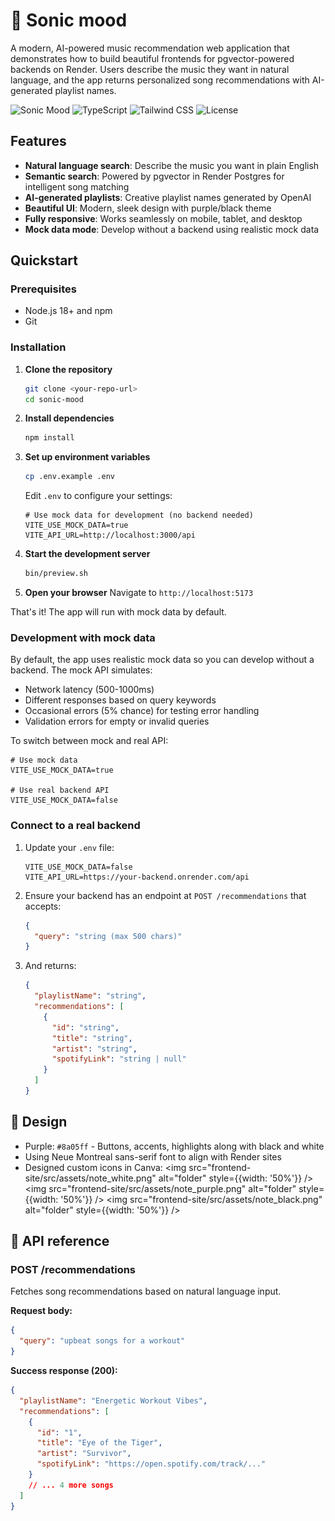 # 🎵 Sonic mood

A modern, AI-powered music recommendation web application that demonstrates how to build beautiful frontends for pgvector-powered backends on Render. Users describe the music they want in natural language, and the app returns personalized song recommendations with AI-generated playlist names.

![Sonic Mood](https://img.shields.io/badge/React-19.1-blue) ![TypeScript](https://img.shields.io/badge/TypeScript-5.9-blue) ![Tailwind CSS](https://img.shields.io/badge/Tailwind-4.1-blue) ![License](https://img.shields.io/badge/license-MIT-green)

## Features

- **Natural language search**: Describe the music you want in plain English
- **Semantic search**: Powered by pgvector in Render Postgres for intelligent song matching
- **AI-generated playlists**: Creative playlist names generated by OpenAI
- **Beautiful UI**: Modern, sleek design with purple/black theme
- **Fully responsive**: Works seamlessly on mobile, tablet, and desktop
- **Mock data mode**: Develop without a backend using realistic mock data

## Quickstart

### Prerequisites

- Node.js 18+ and npm
- Git

### Installation

1. **Clone the repository**
   ```bash
   git clone <your-repo-url>
   cd sonic-mood
   ```

2. **Install dependencies**
   ```bash
   npm install
   ```

3. **Set up environment variables**
   ```bash
   cp .env.example .env
   ```

   Edit `.env` to configure your settings:
   ```env
   # Use mock data for development (no backend needed)
   VITE_USE_MOCK_DATA=true
   VITE_API_URL=http://localhost:3000/api
   ```

4. **Start the development server**
   ```bash
   bin/preview.sh
   ```

5. **Open your browser**
   Navigate to `http://localhost:5173`

That's it! The app will run with mock data by default.

### Development with mock data

By default, the app uses realistic mock data so you can develop without a backend. The mock API simulates:
- Network latency (500-1000ms)
- Different responses based on query keywords
- Occasional errors (5% chance) for testing error handling
- Validation errors for empty or invalid queries

To switch between mock and real API:
```env
# Use mock data
VITE_USE_MOCK_DATA=true

# Use real backend API
VITE_USE_MOCK_DATA=false
```

### Connect to a real backend

1. Update your `.env` file:
   ```env
   VITE_USE_MOCK_DATA=false
   VITE_API_URL=https://your-backend.onrender.com/api
   ```

2. Ensure your backend has an endpoint at `POST /recommendations` that accepts:
   ```json
   {
     "query": "string (max 500 chars)"
   }
   ```

3. And returns:
   ```json
   {
     "playlistName": "string",
     "recommendations": [
       {
         "id": "string",
         "title": "string",
         "artist": "string",
         "spotifyLink": "string | null"
       }
     ]
   }
   ```

## 🎨 Design
- Purple: `#8a05ff` - Buttons, accents, highlights along with black and white
- Using Neue Montreal sans-serif font to align with Render sites
- Designed custom icons in Canva:
<img src="frontend-site/src/assets/note_white.png" alt="folder" style={{width: '50%'}} />
<img src="frontend-site/src/assets/note_purple.png" alt="folder" style={{width: '50%'}} />
<img src="frontend-site/src/assets/note_black.png" alt="folder" style={{width: '50%'}} />

## 📡 API reference

### POST /recommendations

Fetches song recommendations based on natural language input.

**Request body:**
```json
{
  "query": "upbeat songs for a workout"
}
```

**Success response (200):**
```json
{
  "playlistName": "Energetic Workout Vibes",
  "recommendations": [
    {
      "id": "1",
      "title": "Eye of the Tiger",
      "artist": "Survivor",
      "spotifyLink": "https://open.spotify.com/track/..."
    }
    // ... 4 more songs
  ]
}
```